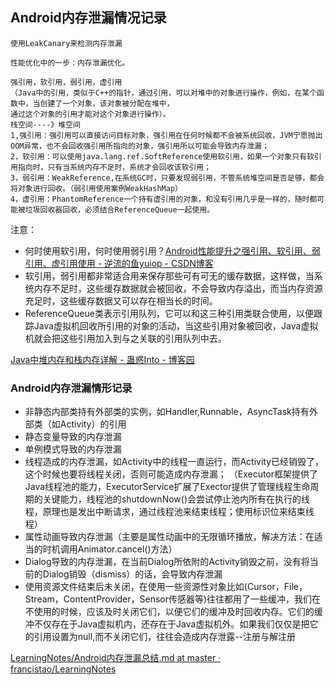 ## Android内存泄漏情况记录
	使用LeakCanary来检测内存泄漏

	性能优化中的一步：内存泄漏优化。

	强引用，软引用，弱引用，虚引用
	（Java中的引用，类似于C++的指针，通过引用，可以对堆中的对象进行操作，例如，在某个函数中，当创建了一个对象，该对象被分配在堆中，
	通过这个对象的引用才能对这个对象进行操作）。
	栈空间----》堆空间
	1,强引用：强引用可以直接访问目标对象，强引用在任何时候都不会被系统回收，JVM宁愿抛出OOM异常，也不会回收强引用所指向的对象，强引用所以可能会导致内存泄漏；
	2，软引用：可以使用java.lang.ref.SoftReference使用软引用，如果一个对象只有软引用指向时，只有当系统内存不足时，系统才会回收该软引用；
	3，弱引用：WeakReference,在系统GC时，只要发现弱引用，不管系统堆空间是否足够，都会将对象进行回收。（弱引用使用案例WeakHashMap）
	4，虚引用：PhantomReference一个持有虚引用的对象，和没有引用几乎是一样的，随时都可能被垃圾回收器回收，必须结合ReferenceQueue一起使用。

注意：

- 何时使用软引用，何时使用弱引用？[Android性能提升之强引用、软引用、弱引用、虚引用使用 \- 逆流的鱼yuiop \- CSDN博客](http://blog.csdn.net/hejjunlin/article/details/52637333)
- 软引用，弱引用都非常适合用来保存那些可有可无的缓存数据，这样做，当系统内存不足时，这些缓存数据就会被回收，不会导致内存溢出，而当内存资源充足时，这些缓存数据又可以存在相当长的时间。
- ReferenceQueue类表示引用队列，它可以和这三种引用类联合使用，以便跟踪Java虚拟机回收所引用的对象的活动，当这些引用对象被回收，Java虚拟机就会把这些引用加入到与之关联的引用队列中去。

[Java中堆内存和栈内存详解 \- 蛊惑Into \- 博客园](http://www.cnblogs.com/whgw/archive/2011/09/29/2194997.html)

### Android内存泄漏情形记录

- 非静态内部类持有外部类的实例，如Handler,Runnable，AsyncTask持有外部类（如Activity）的引用
- 静态变量导致的内存泄漏
- 单例模式导致的内存泄漏
- 线程造成的内存泄漏，如Activity中的线程一直运行，而Activity已经销毁了，这个时候也要将线程关闭，否则可能造成内存泄漏；
（Executor框架提供了Java线程池的能力，ExecutorService扩展了Exector提供了管理线程生命周期的关键能力，线程池的shutdownNow()会尝试停止池内所有在执行的线程，原理也是发出中断请求，通过线程池来结束线程；使用标识位来结束线程）
- 属性动画导致内存泄漏（主要是属性动画中的无限循环播放，解决方法：在适当的时机调用Animator.cancel()方法）
- Dialog导致的内存泄漏，在当前Dialog所依附的Activity销毁之前，没有将当前的Dialog销毁（dismiss）的话，会导致内存泄漏
- 使用资源文件结束后未关闭，在使用一些资源性对象比如(Cursor，File，Stream，ContentProvider，Sensor传感器等)往往都用了一些缓冲，我们在不使用的时候，应该及时关闭它们，以便它们的缓冲及时回收内存。它们的缓冲不仅存在于Java虚拟机内，还存在于Java虚拟机外。如果我们仅仅是把它的引用设置为null,而不关闭它们，往往会造成内存泄露--注册与解注册

[LearningNotes/Android内存泄漏总结\.md at master · francistao/LearningNotes](https://github.com/francistao/LearningNotes/blob/master/Part1/Android/Android%E5%86%85%E5%AD%98%E6%B3%84%E6%BC%8F%E6%80%BB%E7%BB%93.md)
